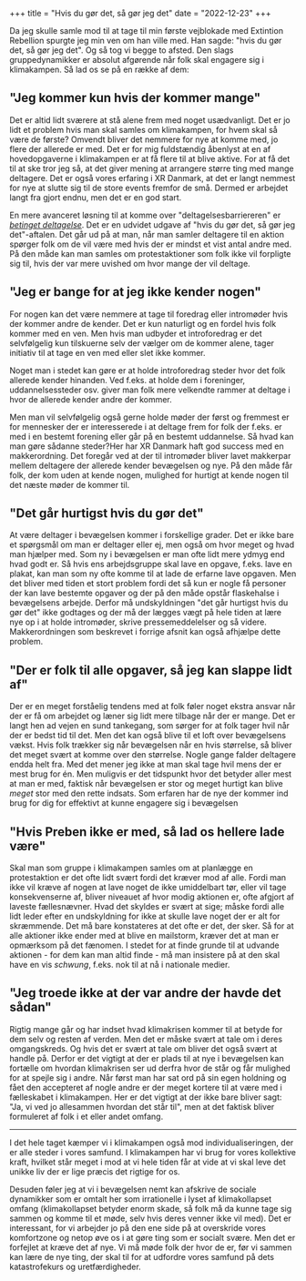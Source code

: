 +++
title = "Hvis du gør det, så gør jeg det"
date = "2022-12-23"
+++

Da jeg skulle samle mod til at tage til min første vejblokade med Extintion Rebellion spurgte jeg min ven om han ville med. Han sagde: "hvis du gør det, så gør jeg det". Og så tog vi begge to afsted. Den slags gruppedynamikker er absolut afgørende når folk skal engagere sig i klimakampen. Så lad os se på en række af dem:

## "Jeg kommer kun hvis der kommer mange"

Det er altid lidt sværere at stå alene frem med noget usædvanligt. Det er jo lidt et problem hvis man skal samles om klimakampen, for hvem skal så være de første? Omvendt bliver det nemmere for nye at komme med, jo flere der allerede er med. Det er for mig fuldstændig åbenlyst at en af hovedopgaverne i klimakampen er at få flere til at blive aktive. For at få det til at ske tror jeg så, at det giver mening at arrangere større ting med mange deltagere. Det er også vores erfaring i XR Danmark, at det er langt nemmest for nye at slutte sig til de store events fremfor de små. Dermed er arbejdet langt fra gjort endnu, men det er en god start.

En mere avanceret løsning til at komme over "deltagelsesbarriereren" er [*betinget deltagelse*](https://richdecibels.medium.com/i-will-if-you-will-3086587a03ce). Det er en udvidet udgave af "hvis du gør det, så gør jeg det"-aftalen. Det går ud på at man, når man samler deltagere til en aktion spørger folk om de vil være med hvis der er mindst et vist antal andre med. På den måde kan man samles om protestaktioner som folk ikke vil forpligte sig til, hvis der var mere uvished om hvor mange der vil deltage.

## "Jeg er bange for at jeg ikke kender nogen"

For nogen kan det være nemmere at tage til foredrag eller intromøder hvis der kommer andre de kender. Det er kun naturligt og en fordel hvis folk kommer med en ven. Men hvis man udbyder et introforedrag er det selvfølgelig kun tilskuerne selv der vælger om de kommer alene, tager initiativ til at tage en ven med eller slet ikke kommer.

Noget man i stedet kan gøre er at holde introforedrag steder hvor det folk allerede kender hinanden. Ved f.eks. at holde dem i foreninger, uddannelsessteder osv. giver man folk mere velkendte rammer at deltage i hvor de allerede kender andre der kommer.

Men man vil selvfølgelig også gerne holde møder der først og fremmest er for mennesker der er interesserede i at deltage frem for folk der f.eks. er med i en bestemt forening eller går på en bestemt uddannelse. Så hvad kan man gøre sådanne steder?Her har XR Danmark haft god success med en makkerordning. Det foregår ved at der til intromøder bliver lavet makkerpar mellem deltagere der allerede kender bevægelsen og nye. På den måde får folk, der kom uden at kende nogen, mulighed for hurtigt at kende nogen til det næste møder de kommer til.

## "Det går hurtigst hvis du gør det"

At være deltager i bevægelsen kommer i forskellige grader. Det er ikke bare et spørgsmål om man er deltager eller ej, men også om hvor meget  og hvad man hjælper med. Som ny i bevægelsen er man ofte lidt mere ydmyg end hvad godt er. Så hvis ens arbejdsgruppe skal lave en opgave, f.eks. lave en plakat, kan man som ny ofte komme til at lade de erfarne lave opgaven. Men det bliver med tiden et stort problem fordi det så kun er nogle få personer der kan lave bestemte opgaver og der på den måde opstår flaskehalse i bevægelsens arbejde. Derfor må undskyldningen "det går hurtigst hvis du gør det" ikke godtages og der må der lægges vægt på hele tiden at lære nye op i at holde intromøder, skrive pressemeddelelser og så videre. Makkerordningen som beskrevet i forrige afsnit kan også afhjælpe dette problem.

## "Der er folk til alle opgaver, så jeg kan slappe lidt af"

Der er en meget forståelig tendens med at folk føler noget ekstra ansvar når der er få om arbejdet og læner sig lidt mere tilbage når der er mange. Det er langt hen ad vejen en sund tankegang, som sørger for at folk tager hvil når der er bedst tid til det. Men det kan også blive til et loft over bevægelsens vækst. Hvis folk trækker sig når bevægelsen når en hvis størrelse, så bliver det meget svært at komme over den størrelse. Nogle gange falder deltagere endda helt fra. Med det mener jeg ikke at man skal tage hvil mens der er mest brug for én. Men muligvis er det tidspunkt hvor det betyder aller mest at man er med, faktisk når bevægelsen er stor og meget hurtigt kan blive *meget* stor med den rette indsats. Som erfaren har de nye der kommer ind brug for dig for effektivt at kunne engagere sig i bevægelsen

## "Hvis Preben ikke er med, så lad os hellere lade være"

Skal man som gruppe i klimakampen samles om at planlægge en protestaktion er det ofte lidt svært fordi det kræver mod af alle. Fordi man ikke vil kræve af nogen at lave noget de ikke umiddelbart tør, eller vil tage konsekvenserne af, bliver niveauet af hvor modig aktionen er, ofte afgjort af laveste fællesnævner. Hvad det skyldes er svært at sige; måske fordi alle lidt leder efter en undskyldning for ikke at skulle lave noget der er alt for skræmmende. Det må bare konstateres at det ofte er det, der sker. Så for at alle aktioner ikke ender med at blive en mailstorm, kræver det at man er opmærksom på det fænomen. I stedet for at finde grunde til at udvande aktionen - for dem kan man altid finde - må man insistere på at den skal have en vis *schwung*, f.eks. nok til at nå i nationale medier.

## "Jeg troede ikke at der var andre der havde det sådan"

Rigtig mange går og har indset hvad klimakrisen kommer til at betyde for dem selv og resten af verden. Men det er måske svært at tale om i deres omgangskreds. Og hvis det er svært at tale om bliver det også svært at handle på. Derfor er det vigtigt at der er plads til at nye i bevægelsen kan fortælle om hvordan klimakrisen ser ud derfra hvor de står og får mulighed for at spejle sig i andre. Når først man har sat ord på sin egen holdning og fået den accepteret af nogle andre er der meget kortere til at være med i fælleskabet i klimakampen. Her er det vigtigt at der ikke bare bliver sagt: "Ja, vi ved jo allesammen hvordan det står til", men at det faktisk bliver formuleret af folk i et eller andet omfang.

---

I det hele taget kæmper vi i klimakampen også mod individualiseringen, der er alle steder i vores samfund. I klimakampen har vi brug for vores kollektive kraft, hvilket står meget i mod at vi hele tiden får at vide at vi skal leve det unikke liv der er lige præcis det rigtige for os.

Desuden føler jeg at vi i bevægelsen nemt kan afskrive de sociale dynamikker som er omtalt her som irrationelle i lyset af klimakollapset omfang (klimakollapset betyder enorm skade, så folk må da kunne tage sig sammen og komme til et møde, selv hvis deres venner ikke vil med). Det er interessant, for vi arbejder jo på den ene side på at overskride vores komfortzone og netop øve os i at gøre ting som er socialt svære. Men det er forfejlet at kræve det af nye. Vi må møde folk der hvor de er, før vi sammen kan lære de nye ting, der skal til for at udfordre vores samfund på dets katastrofekurs og uretfærdigheder.